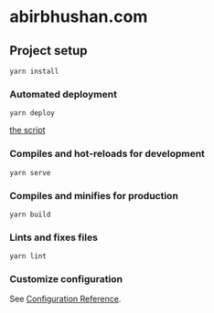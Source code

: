 # abirbhushan.com

## Project setup

```
yarn install
```

### Automated deployment

```
yarn deploy
```

[the script](https://github.com/abircb/abirbhushan.com/blob/master/deploy/run.sh)

### Compiles and hot-reloads for development

```
yarn serve
```

### Compiles and minifies for production

```
yarn build
```

### Lints and fixes files

```
yarn lint
```

### Customize configuration

See [Configuration Reference](https://cli.vuejs.org/config/).
